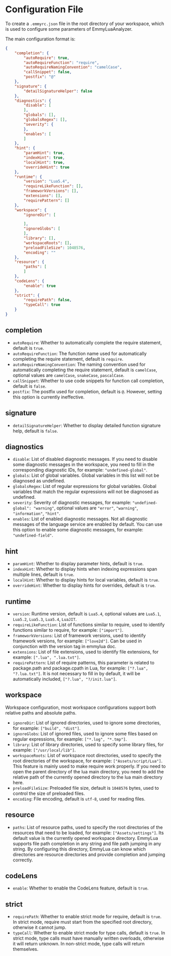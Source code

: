 # Configuration File

To create a `.emmyrc.json` file in the root directory of your workspace, which is used to configure some parameters of EmmyLuaAnalyzer.

The main configuration format is:
```json
{
    "completion": {
        "autoRequire": true,
        "autoRequireFunction": "require",
        "autoRequireNamingConvention": "camelCase",
        "callSnippet": false,
        "postfix": "@"
    },
    "signature": {
        "detailSignatureHelper": false
    },
    "diagnostics": {
        "disable": [
        ],
        "globals": [],
        "globalsRegex": [],
        "severity": {
        },
        "enables": [
        ]
    },
    "hint": {
        "paramHint": true,
        "indexHint": true,
        "localHint": true,
        "overrideHint": true
    },
    "runtime": {
        "version": "Lua5.4",
        "requireLikeFunction": [],
        "frameworkVersions": [],
        "extensions": [],
        "requirePattern": []
    },
    "workspace": {
        "ignoreDir": [

        ],
        "ignoreGlobs": [
        ],
        "library": [],
        "workspaceRoots": [],
        "preloadFileSize": 1048576,
        "encoding": ""
    },
    "resource": {
        "paths": [
        ]
    },
    "codeLens": {
        "enable": true
    },
    "strict": {
        "requirePath": false,
        "typeCall": true
    }
}

```


## completion

- `autoRequire`: Whether to automatically complete the require statement, default is `true`.
- `autoRequireFunction`: The function name used for automatically completing the require statement, default is `require`.
- `autoRequireNamingConvention`: The naming convention used for automatically completing the require statement, default is `camelCase`, optional values are `camelCase`, `snakeCase`, `pascalCase`.
- `callSnippet`: Whether to use code snippets for function call completion, default is `false`.
- `postfix`: The postfix used for completion, default is `@`. However, setting this option is currently ineffective.

## signature

- `detailSignatureHelper`: Whether to display detailed function signature help, default is `false`.

## diagnostics

- `disable`: List of disabled diagnostic messages. If you need to disable some diagnostic messages in the workspace, you need to fill in the corresponding diagnostic IDs, for example: `"undefined-global"`.
- `globals`: List of global variables. Global variables in this list will not be diagnosed as undefined.
- `globalsRegex`: List of regular expressions for global variables. Global variables that match the regular expressions will not be diagnosed as undefined.
- `severity`: Severity of diagnostic messages, for example: `"undefined-global": "warning"`, optional values are `"error"`, `"warning"`, `"information"`, `"hint"`.
- `enables`: List of enabled diagnostic messages. Not all diagnostic messages of the language service are enabled by default. You can use this option to enable some diagnostic messages, for example: `"undefined-field"`.

## hint

- `paramHint`: Whether to display parameter hints, default is `true`.
- `indexHint`: Whether to display hints when indexing expressions span multiple lines, default is `true`.
- `localHint`: Whether to display hints for local variables, default is `true`.
- `overrideHint`: Whether to display hints for overrides, default is `true`.

## runtime

- `version`: Runtime version, default is `Lua5.4`, optional values are `Lua5.1`, `Lua5.2`, `Lua5.3`, `Lua5.4`, `LuaJIT`.
- `requireLikeFunction`: List of functions similar to require, used to identify functions similar to require, for example: `["import"]`.
- `frameworkVersions`: List of framework versions, used to identify framework versions, for example: `["love2d"]`. Can be used in conjunction with the version tag in emmylua doc.
- `extensions`: List of file extensions, used to identify file extensions, for example: `[".lua", ".lua.txt"]`.
- `requirePattern`: List of require patterns, this parameter is related to package.path and package.cpath in Lua, for example: `["?.lua", "?.lua.txt"]`. It is not necessary to fill in by default, it will be automatically included, `["?.lua", "?/init.lua"]`.

## workspace

Workspace configuration, most workspace configurations support both relative paths and absolute paths.

- `ignoreDir`: List of ignored directories, used to ignore some directories, for example: `["build", "dist"]`.
- `ignoreGlobs`: List of ignored files, used to ignore some files based on regular expressions, for example: `["*.log", "*.tmp"]`.
- `library`: List of library directories, used to specify some library files, for example: `["/usr/local/lib"]`.
- `workspaceRoots`: List of workspace root directories, used to specify the root directories of the workspace, for example: `["Assets/script/Lua"]`. This feature is mainly used to make require work properly. If you need to open the parent directory of the lua main directory, you need to add the relative path of the currently opened directory to the lua main directory here.
- `preloadFileSize`: Preloaded file size, default is `1048576` bytes, used to control the size of preloaded files.
- `encoding`: File encoding, default is `utf-8`, used for reading files.

## resource

- `paths`: List of resource paths, used to specify the root directories of the resources that need to be loaded, for example: `["Assets/settings"]`. Its default value is the currently opened workspace directory. EmmyLua supports file path completion in any string and file path jumping in any string. By configuring this directory, EmmyLua can know which directories are resource directories and provide completion and jumping correctly.

## codeLens

- `enable`: Whether to enable the CodeLens feature, default is `true`.

## strict

- `requirePath`: Whether to enable strict mode for require, default is `true`. In strict mode, require must start from the specified root directory, otherwise it cannot jump.
- `typeCall`: Whether to enable strict mode for type calls, default is `true`. In strict mode, type calls must have manually written overloads, otherwise it will return unknown. In non-strict mode, type calls will return themselves.
